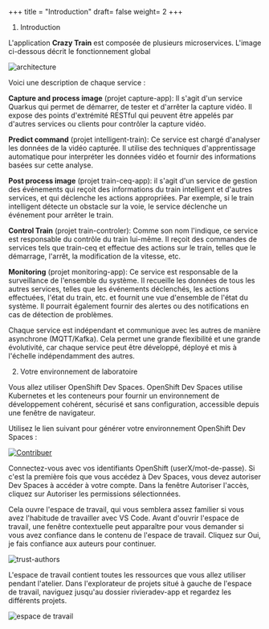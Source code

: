 +++
title = "Introduction"
draft= false
weight= 2
+++

1. Introduction 


L'application **Crazy Train** est composée de plusieurs microservices. L'image ci-dessous décrit le fonctionnement global

![architecture](/images/dev-section/architecture.png)

Voici une description de chaque service :

**Capture and process image** (projet capture-app): Il s'agit d'un service Quarkus qui permet de démarrer, de tester et d'arrêter la capture vidéo. Il expose des points d'extrémité RESTful qui peuvent être appelés par d'autres services ou clients pour contrôler la capture vidéo.

**Predict command** (projet intelligent-train): Ce service est chargé d'analyser les données de la vidéo capturée. Il utilise des techniques d'apprentissage automatique pour interpréter les données vidéo et fournir des informations basées sur cette analyse.

**Post process image** (projet train-ceq-app): il s'agit d'un service de gestion des événements qui reçoit des informations du train intelligent et d'autres services, et qui déclenche les actions appropriées. Par exemple, si le train intelligent détecte un obstacle sur la voie, le service déclenche un événement pour arrêter le train.

**Control Train** (projet train-controler): Comme son nom l'indique, ce service est responsable du contrôle du train lui-même. Il reçoit des commandes de services tels que train-ceq et effectue des actions sur le train, telles que le démarrage, l'arrêt, la modification de la vitesse, etc.

**Monitoring** (projet monitoring-app): Ce service est responsable de la surveillance de l'ensemble du système. Il recueille les données de tous les autres services, telles que les événements déclenchés, les actions effectuées, l'état du train, etc. et fournit une vue d'ensemble de l'état du système. Il pourrait également fournir des alertes ou des notifications en cas de détection de problèmes.

Chaque service est indépendant et communique avec les autres de manière asynchrone (MQTT/Kafka). Cela permet une grande flexibilité et une grande évolutivité, car chaque service peut être développé, déployé et mis à l'échelle indépendamment des autres.

2. Votre environnement de laboratoire

Vous allez utiliser OpenShift Dev Spaces. OpenShift Dev Spaces utilise Kubernetes et les conteneurs pour fournir un environnement de développement cohérent, sécurisé et sans configuration, accessible depuis une fenêtre de navigateur.

Utilisez le lien suivant pour générer votre environnement OpenShift Dev Spaces : 

[ ![Contribuer](https://www.eclipse.org/che/contribute.svg)](https://devspaces.apps.riviera-dev-2024.sandbox2830.opentlc.com/f?url=https://github.com/Demo-AI-Edge-Crazy-Train/rivieradev-app)


Connectez-vous avec vos identifiants OpenShift (userX/mot-de-passe). Si c'est la première fois que vous accédez à Dev Spaces, vous devez autoriser Dev Spaces à accéder à votre compte. Dans la fenêtre Autoriser l'accès, cliquez sur Autoriser les permissions sélectionnées.

Cela ouvre l'espace de travail, qui vous semblera assez familier si vous avez l'habitude de travailler avec VS Code. Avant d'ouvrir l'espace de travail, une fenêtre contextuelle peut apparaître pour vous demander si vous avez confiance dans le contenu de l'espace de travail. Cliquez sur Oui, je fais confiance aux auteurs pour continuer.

![trust-authors](/images/dev-section/trust-authors.png)


L'espace de travail contient toutes les ressources que vous allez utiliser pendant l'atelier. Dans l'explorateur de projets situé à gauche de l'espace de travail, naviguez jusqu'au dossier rivieradev-app et regardez les différents projets.

![espace de travail](/images/dev-section/workspace.png)